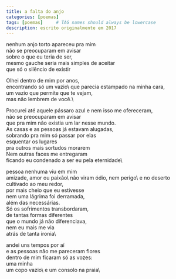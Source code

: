 ```yaml
---
title: a falta do anjo
categories: [poemas]
tags: [poemas]     # TAG names should always be lowercase
description: escrito originalmente em 2017
---
```



nenhum anjo torto apareceu pra mim\
não se preocuparam em avisar\
sobre o que eu teria de ser,\
mesmo gauche seria mais simples de aceitar\
que só o silêncio de existir

Olhei dentro de mim por anos,\
encontrando só um vazio\ 
que parecia estampado na minha cara,\
um vazio que permite que te vejam,\
mas não lembrem de você.\

Procurei até aquele pássaro azul e nem isso me ofereceram,\
não se preocuparam em avisar\
que pra mim não existia um lar nesse mundo.\
As casas e as pessoas já estavam alugadas,\
sobrando pra mim só passar por elas\
esquentar os lugares \
pra outros mais sortudos morarem\
Nem outras faces me entregaram\
ficando eu condenado a ser eu pela eternidade\

pessoa nenhuma viu em mim\
amizade, amor ou paixão\ 
não viram ódio, nem perigo\ 
e no deserto cultivado ao meu redor,\
por mais cheio que eu estivesse\
nem uma lágrima foi derramada,\
além das necessárias.\
Só os sofrimentos transbordaram,\
de tantas formas diferentes\
que o mundo já não diferenciava,\
nem eu mais me via\
atrás de tanta ironia\

andei uns tempos por aí\
e as pessoas não me pareceram flores\
dentro de mim ficaram só as vozes:\
uma minha\
um copo vazio\ 
e um consolo na praia\

